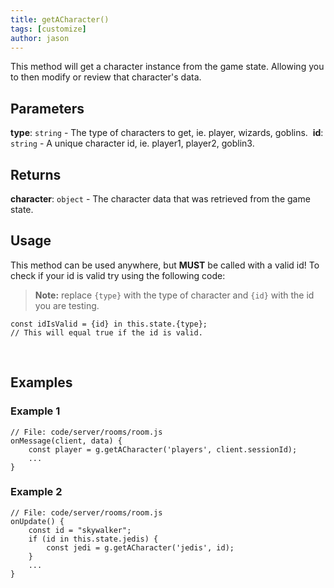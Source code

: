 ```yaml
---
title: getACharacter()
tags: [customize]
author: jason
---
```

This method will get a character instance from the game state. Allowing you to then modify or review that character's data.
​
## Parameters
**type**: `string` - The type of characters to get, ie. player, wizards, goblins.
​
**id**: `string` - A unique character id, ie. player1, player2, goblin3.
​
## Returns
**character**: `object` - The character data that was retrieved from the game state.
​
## Usage
This method can be used anywhere, but **MUST** be called with a valid id! To check if your id is valid try using the following code:
> **Note:** replace `{type}` with the type of character and `{id}` with the id you are testing.
```
const idIsValid = {id} in this.state.{type};
// This will equal true if the id is valid.
```
​
## Examples
### Example 1
```
// File: code/server/rooms/room.js
onMessage(client, data) {
	const player = g.getACharacter('players', client.sessionId);
	...
}
```
### Example 2
```
// File: code/server/rooms/room.js
onUpdate() {
	const id = "skywalker";
	if (id in this.state.jedis) {
		const jedi = g.getACharacter('jedis', id);
	}
	...
}
```
